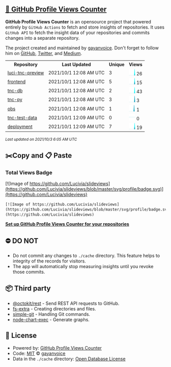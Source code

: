 ## [🚀 GitHub Profile Views Counter](https://github.com/gayanvoice/github-profile-views-counter)
**GitHub Profile Views Counter** is an opensource project that powered entirely by  `GitHub Actions` to fetch and store insights of repositories.
It uses `GitHub API` to fetch the insight data of your repositories and commits changes into a separate repository.

The project created and maintained by [gayanvoice](https://github.com/gayanvoice). Don't forget to follow him on [GitHub](https://github.com/gayanvoice), [Twitter](https://twitter.com/gayanvoice), and [Medium](https://gayanvoice.medium.com/).

<table>
	<tr>
		<th>
			Repository
		</th>
		<th>
			Last Updated
		</th>
		<th>
			Unique
		</th>
		<th>
			Views
		</th>
	</tr>
	<tr>
		<td>
			<a href="https://github.com/Lucivia/slideviews/tree/master/readme/385077368/year.md">
				luci-tnc-preview
			</a>
		</td>
		<td>
			2021/10/1 12:08 AM UTC
		</td>
		<td>
			3
		</td>
		<td>
			<img alt="Response time graph" src="https://github.com/Lucivia/slideviews/raw/master/graph/385077368/small/year.png" height="20"> 26
		</td>
	</tr>
	<tr>
		<td>
			<a href="https://github.com/Lucivia/slideviews/tree/master/readme/167859874/year.md">
				frontend
			</a>
		</td>
		<td>
			2021/10/1 12:08 AM UTC
		</td>
		<td>
			5
		</td>
		<td>
			<img alt="Response time graph" src="https://github.com/Lucivia/slideviews/raw/master/graph/167859874/small/year.png" height="20"> 15
		</td>
	</tr>
	<tr>
		<td>
			<a href="https://github.com/Lucivia/slideviews/tree/master/readme/399678571/year.md">
				tnc-db
			</a>
		</td>
		<td>
			2021/10/1 12:08 AM UTC
		</td>
		<td>
			2
		</td>
		<td>
			<img alt="Response time graph" src="https://github.com/Lucivia/slideviews/raw/master/graph/399678571/small/year.png" height="20"> 43
		</td>
	</tr>
	<tr>
		<td>
			<a href="https://github.com/Lucivia/slideviews/tree/master/readme/123514727/year.md">
				tnc-py
			</a>
		</td>
		<td>
			2021/10/1 12:08 AM UTC
		</td>
		<td>
			3
		</td>
		<td>
			<img alt="Response time graph" src="https://github.com/Lucivia/slideviews/raw/master/graph/123514727/small/year.png" height="20"> 3
		</td>
	</tr>
	<tr>
		<td>
			<a href="https://github.com/Lucivia/slideviews/tree/master/readme/375008507/year.md">
				obs
			</a>
		</td>
		<td>
			2021/10/1 12:08 AM UTC
		</td>
		<td>
			1
		</td>
		<td>
			<img alt="Response time graph" src="https://github.com/Lucivia/slideviews/raw/master/graph/375008507/small/year.png" height="20"> 1
		</td>
	</tr>
	<tr>
		<td>
			<a href="https://github.com/Lucivia/slideviews/tree/master/readme/394657460/year.md">
				tnc-test-data
			</a>
		</td>
		<td>
			2021/10/1 12:09 AM UTC
		</td>
		<td>
			0
		</td>
		<td>
			<img alt="Response time graph" src="https://github.com/Lucivia/slideviews/raw/master/graph/394657460/small/year.png" height="20"> 0
		</td>
	</tr>
	<tr>
		<td>
			<a href="https://github.com/Lucivia/slideviews/tree/master/readme/395047455/year.md">
				deployment
			</a>
		</td>
		<td>
			2021/10/1 12:09 AM UTC
		</td>
		<td>
			7
		</td>
		<td>
			<img alt="Response time graph" src="https://github.com/Lucivia/slideviews/raw/master/graph/395047455/small/year.png" height="20"> 19
		</td>
	</tr>
</table>

<small><i>Last updated on 2021/10/3 6:05 AM UTC</i></small>

## ✂️Copy and 📋 Paste
### Total Views Badge
[![Image of https://github.com/Lucivia/slideviews](https://github.com/Lucivia/slideviews/blob/master/svg/profile/badge.svg)](https://github.com/Lucivia/slideviews)

```readme
[![Image of https://github.com/Lucivia/slideviews](https://github.com/Lucivia/slideviews/blob/master/svg/profile/badge.svg)](https://github.com/Lucivia/slideviews)
```
[**Set up GitHub Profile Views Counter for your repositories**](https://github.com/gayanvoice/github-profile-views-counter)
## ⛔ DO NOT
- Do not commit any changes to `./cache` directory. This feature helps to integrity of the records for visitors.
- The app will automatically stop measuring insights until you revoke those commits.
## 📦 Third party

- [@octokit/rest](https://www.npmjs.com/package/@octokit/rest) - Send REST API requests to GitHub.
- [fs-extra](https://www.npmjs.com/package/fs-extra) - Creating directories and files.
- [simple-git](https://www.npmjs.com/package/simple-git) - Handling Git commands.
- [node-chart-exec](https://www.npmjs.com/package/node-chart-exec) - Generate graphs.
## 📄 License
- Powered by: [GitHub Profile Views Counter](https://github.com/gayanvoice/github-profile-views-counter)
- Code: [MIT](./LICENSE) © [gayanvoice](https://github.com/gayanvoice)
- Data in the `./cache` directory: [Open Database License](https://opendatacommons.org/licenses/odbl/1-0/)
